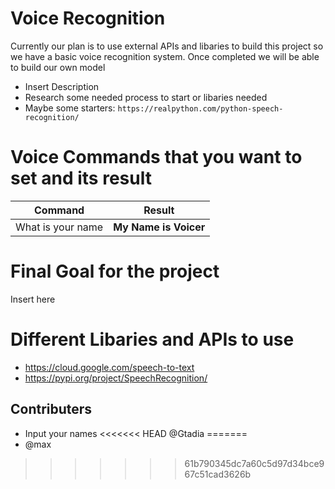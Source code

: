 # Voice Recognition
Currently our plan is to use external APIs and libaries to build this project so we have a basic voice recognition system. Once completed we will be able to build our own model 

- Insert Description
- Research some needed process to start or libaries needed
- Maybe some starters: `https://realpython.com/python-speech-recognition/`

# Voice Commands that you want to set and its result

|Command|Result|
|-|-|
|What is your name|**My Name is Voicer**|
# Final Goal for the project
Insert here
# Different Libaries and APIs to use
- https://cloud.google.com/speech-to-text
- https://pypi.org/project/SpeechRecognition/


## Contributers

- Input your names
<<<<<<< HEAD
@Gtadia
=======
- @max
>>>>>>> 61b790345dc7a60c5d97d34bce967c51cad3626b

